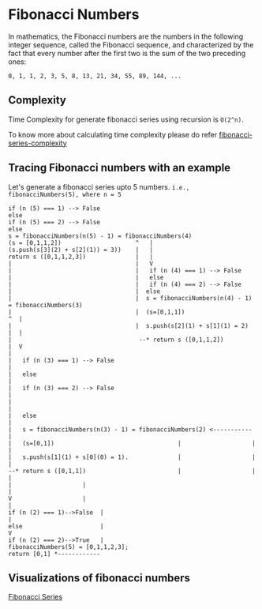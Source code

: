 # Fibonacci Numbers

In mathematics, the Fibonacci numbers are the numbers in the following integer sequence, called the Fibonacci sequence, and characterized by the fact that every number after the first two is the sum of the two preceding ones:

`0, 1, 1, 2, 3, 5, 8, 13, 21, 34, 55, 89, 144, ...`

## Complexity

Time Complexity for generate fibonacci series using recursion is `O(2^n)`. 

To know more about calculating time complexity please do refer [fibonacci-series-complexity](https://syedtousifahmed.medium.com/fibonacci-iterative-vs-recursive-5182d7783055)

## Tracing Fibonacci numbers with an example

Let's generate a fibonacci series upto 5 numbers. `i.e., fibonacciNumbers(5), where n = 5 `<br>

```
if (n (5) === 1) --> False
else 
if (n (5) === 2) --> False
else 
s = fibonacciNumbers(n(5) - 1) = fibonacciNumbers(4)
(s = [0,1,1,2])                     ^   |
(s.push(s[3](2) + s[2](1)) = 3))    |   |
return s ([0,1,1,2,3])              |   |
|                                   |   V
|                                   |   if (n (4) === 1) --> False
|                                   |   else 
|                                   |   if (n (4) === 2) --> False
|                                   |  else  
|                                   |  s = fibonacciNumbers(n(4) - 1) = fibonacciNumbers(3)
|                                   |  (s=[0,1,1])                          ^  |
|                                   |  s.push(s[2](1) + s[1](1) = 2)        |  |
|                                    --* return s ([0,1,1,2])                |  V
|                                                                            |   if (n (3) === 1) --> False
|                                                                            |   else 
|                                                                            |   if (n (3) === 2) --> False
|                                                                            |
|                                                                            |   else
|                                                                            |   s = fibonacciNumbers(n(3) - 1) = fibonacciNumbers(2) <-----------
|                                                                            |   (s=[0,1])                                   |                    |
|                                                                            |   s.push(s[1](1) + s[0](0) = 1).              |                    |            
|                                                                            --* return s ([0,1,1])                          |                    |
|                                                                                                                            |                    |
|                                                                                                                            V                    |
|                                                                                                                       if (n (2) === 1)-->False  |
|                                                                                                                       else                      |
V                                                                                                                       if (n (2) === 2)-->True   |
fibonacciNumbers(5) = [0,1,1,2,3];                                                                                      return [0,1] *------------
```

## Visualizations of fibonacci numbers

[Fibonacci Series](https://algorithm-visualizer.org/dynamic-programming/fibonacci-sequence)